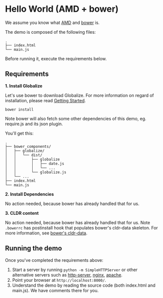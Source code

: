 # Hello World (AMD + bower)

We assume you know what [AMD](https://github.com/amdjs/amdjs-api/wiki/AMD) and
[bower](http://bower.io/) is.

The demo is composed of the following files:

```
.
├── index.html
└── main.js
```

Before running it, execute the requirements below.


## Requirements

**1. Install Globalize**

Let's use bower to download Globalize. For more information on regard of
installation, please read [Getting Started](../../README.md#installation).

```
bower install
```

Note bower will also fetch some other dependencies of this demo, eg. require.js
and its json plugin.

You'll get this:

```
.
├── bower_components/
│   ├── globalize/ 
│   │   └── dist/
│   │       ├── globalize
│   │       │   ├── date.js
│   │       │   └── ...
│   │       └── globalize.js
│   └── ...
├── index.html
└── main.js
```

**2. Install Dependencies**

No action needed, because bower has already handled that for us.

**3. CLDR content**

No action needed, because bower has already handled that for us. Note `.bowerrc`
has postinstall hook that populates bower's cldr-data skeleton. For more
information, see [bower's cldr-data](https://github.com/rxaviers/cldr-data-bower).


## Running the demo

Once you've completed the requirements above:

1. Start a server by running `python -m SimpleHTTPServer` or other alternative servers such as [http-server](https://github.com/nodeapps/http-server), [nginx](http://nginx.org/en/docs/), [apache](http://httpd.apache.org/docs/trunk/).
1. Point your browser at `http://localhost:8000/`.
1. Understand the demo by reading the source code (both index.html and main.js).
We have comments there for you.
